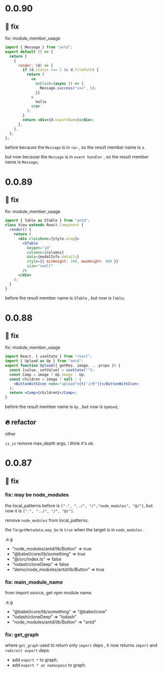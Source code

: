 # 0.0.90

## 🐞 fix

fix: module_member_usage

```jsx
import { Message } from "antd";
export default () => {
  return [
    {
      render: (d) => {
        if (d.status === 2 && d.filePath) {
          return (
            <a
              onClick={async () => {
                Message.success("xxx", 5);
              }}
            >
              hello
            </a>
          );
        }
        return <div>{d.exportName}</div>;
      },
    },
  ];
};
```

before because the `Message` is in `<a>` , so the result member name is `a`.

but now because the `Message` is in `event handler` , so the result member name is `Message`;

# 0.0.89

## 🐞 fix

fix: module_member_usage

```jsx
import { Table as STable } from "antd";
class View extends React.Component {
  render() {
    return (
      <div className={style.wrap}>
        <STable
          keygen="id"
          columns={columns}
          data={modalInfo.details}
          style={{ minHeight: 100, maxHeight: 400 }}
          size="small"
        />
      </div>
    );
  }
}
```

before the result member name is `STable` , but now is `Table`;

# 0.0.88

## 🐞 fix

fix: module_member_usage

```jsx
import React, { useState } from "react";
import { Upload as Up } from "antd";
export function Upload({ getRes, image, ...props }) {
  const [value, setValue] = useState("");
  const Comp = image ? Up.Image : Up;
  const children = image ? null : (
    <ButtonWithIcon name="upload">{t("上传")}</ButtonWithIcon>
  );
  return <Comp>{children}</Comp>;
}
```

before the result member name is `Up` , but now is `Updoad`;

## 🔥 refactor

other

`is_in` remove max_depth args, i think it's ok.

# 0.0.87

## 🐞 fix

### fix: may be node_modules

the local_patterns before is `[".", "../", "/","node_modules", "@/"]`, but now it is `[".", "../", "/", "@/"]`.

remove `node_modules` from local_patterns.

the `TargetMetadata.may_be` is `true` when the target is in `node_modules` .

.e.g

- "node_modules/antd/lib/Button" => true
- "@babel/core/lib/something" => true
- "@/src/index.ts" => false
- "lodash/cloneDeep" => false
- "demo/node_modules/antd/lib/Button" => true

### fix: main_module_name

from import source, get npm module name.

.e.g

- "@babel/core/lib/something" => "@babel/core"
- "lodash/cloneDeep" => "lodash"
- "node_modules/antd/lib/Button" => "antd"

### fix: get_graph

where `get_graph` used to return only `import` deps , it now returns `import` and `redirect export` deps

- add `export *` to graph.
- add `export * as namespace` to graph.

